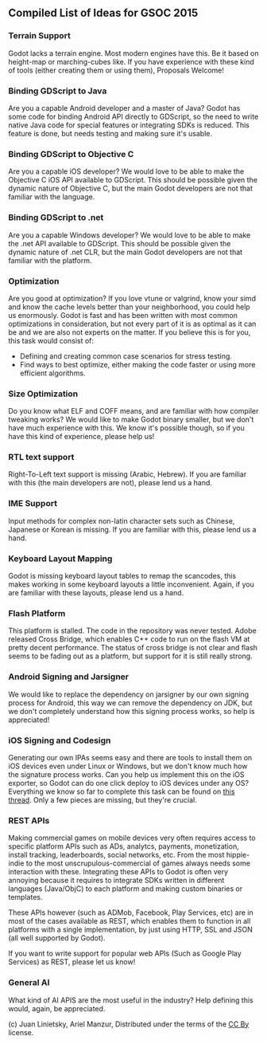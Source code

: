 ## Compiled List of Ideas for GSOC 2015

### Terrain Support

Godot lacks a terrain engine. Most modern engines have this. Be it based on height-map or marching-cubes like. If you have experience with these kind of tools (either creating them or using them), Proposals Welcome!

### Binding GDScript to Java

Are you a capable Android developer and a master of Java? Godot has some code for binding Android API directly to GDScript, so the need to write native Java code for special features or integrating SDKs is reduced. This feature is done, but needs testing and making sure it's usable.

### Binding GDScript to Objective C

Are you a capable iOS developer? We would love to be able to make the Objective C iOS API available to GDScript. This should be possible given the dynamic nature of Objective C, but the main Godot developers are not that familiar with the language.

### Binding GDScript to .net

Are you a capable Windows developer? We would love to be able to make the .net API available to GDScript. This should be possible given the dynamic nature of .net CLR, but the main Godot developers are not that familiar with the platform.

### Optimization

Are you good at optimization? If you love vtune or valgrind, know your simd and know the cache levels better than your neighborhood, you could help us enormously. Godot is fast and has been written with most common optimizations in consideration, but not every part of it is as optimal as it can be and we are also not experts on the matter. If you believe this is for you, this task would consist of:

* Defining and creating common case scenarios for stress testing.
* Find ways to best optimize, either making the code faster or using more efficient algorithms.

### Size Optimization

Do you know what ELF and COFF means, and are familiar with how compiler tweaking works? We would like to make Godot binary smaller, but we don't have much experience with this. We know it's possible though, so if you have this kind of experience, please help us!

### RTL text support

Right-To-Left text support is missing (Arabic, Hebrew). If you are familiar with this (the main developers are not), please lend us a hand.

### IME Support

Input methods for complex non-latin character sets such as Chinese, Japanese or Korean is missing. If you are familiar with this, please lend us a hand.

### Keyboard Layout Mapping

Godot is missing keyboard layout tables to remap the scancodes, this makes working in some keyboard layouts a little inconvenient. Again, if you are familiar with these layouts, please lend us a hand.

### Flash Platform

This platform is stalled. The code in the repository was never tested. Adobe released Cross Bridge, which enables C++ code to run on the flash VM at pretty decent performance. The status of cross bridge is not clear and flash seems to be fading out as a platform, but support for it is still really strong.

### Android Signing and Jarsigner

We would like to replace the dependency on jarsigner by our own signing process for Android, this way we can remove the dependency on JDK, but we don't completely understand how this signing process works, so help is appreciated!

### iOS Signing and Codesign

Generating our own IPAs seems easy and there are tools to install them on iOS devices even under Linux or Windows, but we don't know much how the signature process works. Can you help us implement this on the iOS exporter, so Godot can do one click deploy to iOS devices under any OS? Everything we know so far to complete this task can be found on [this thread](http://www.godotengine.org/forum/viewtopic.php?f=11&t=959). Only a few pieces are missing, but they're crucial.

### REST APIs

Making commercial games on mobile devices very often requires access to specific platform APIs such as ADs, analytcs, payments, monetization, install tracking, leaderboards, social networks, etc. From the most hippie-indie to the most unscrupulous-commercial of games always needs some interaction with these. Integrating these APIs to Godot is often very annoying because it requires to integrate SDKs written in different languages (Java/ObjC) to each platform and making custom binaries or templates. 

These APIs however (such as ADMob, Facebook, Play Services, etc) are in most of the cases available as REST, which enables them to function in all platforms with a single implementation, by just using HTTP, SSL and JSON (all well supported by Godot). 

If you want to write support for popular web APIs (Such as Google Play Services) as REST, please let us know!

### General AI

What kind of AI APIS are the most useful in the industry? Help defining this would, again, be appreciated.



(c) Juan Linietsky, Ariel Manzur, Distributed under the terms of the [CC By](https://creativecommons.org/licenses/by/3.0/legalcode) license.
